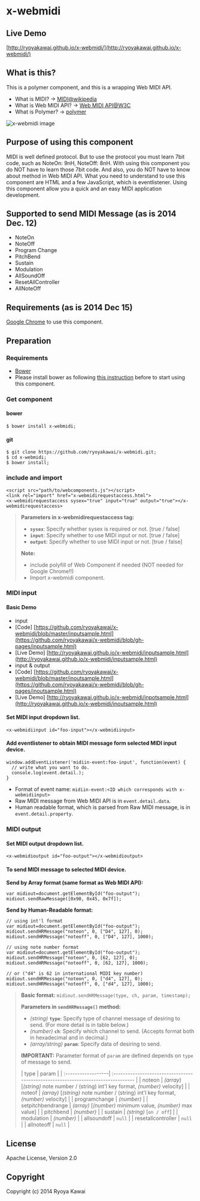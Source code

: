 # x-webmidi
## Live Demo
[http://ryoyakawai.github.io/x-webmidi/](http://ryoyakawai.github.io/x-webmidi/)

## What is this?
This is a polymer component, and this is a wrapping Web MIDI API.

 - What is MIDI? -> [MIDI@wikipedia](http://en.wikipedia.org/wiki/MIDI)
 - What is Web MIDI API? -> [Web MIDI API@W3C](http://webaudio.github.io/web-midi-api/)
 - What is Polymer? -> [polymer](https://www.polymer-project.org/)

![x-webmidi image](https://raw.githubusercontent.com/ryoyakawai/x-webmidi/gh-pages/images/screenshot.png)

## Purpose of using this component
MIDI is well defined protocol. But to use the protocol you must learn 7bit code, such as NoteOn: 9nH, NoteOff: 8nH.
With using this component you do NOT have to learn those 7bit code. And also, you do NOT have to know about method in Web MIDI API.
What you need to understand to use this component are HTML and a few JavaScript, which is eventlistener.
Using this component allow you a quick and an easy MIDI application development.

## Supported to send MIDI Message (as is 2014 Dec. 12)

 - NoteOn
 - NoteOff
 - Program Change
 - PitchBend
 - Sustain
 - Modulation
 - AllSoundOff
 - ResetAllController
 - AllNoteOff

## Requirements (as is 2014 Dec 15)
[Google Chrome](http://www.google.co.jp/intl/ja/chrome/browser/) to use this component. 

## Preparation
### Requirements
 - [Bower](http://bower.io/)  
  - Please install bower as following [this instruction](http://bower.io/#install-bower) before to start using this component.

### Get component
#### bower
```
$ bower install x-webmidi;
```
#### git
```
$ git clone https://github.com/ryoyakawai/x-webmidi.git;
$ cd x-webmidi;
$ bower install;
```
### include and import
```
<script src="path/to/webcomponents.js"></script>
<link rel="import" href="x-webmidirequestaccess.html">
<x-webmidirequestaccess sysex="true" input="true" output="true"></x-webmidirequestaccess>
```
> **Parameters in x-webmidirequestaccess tag:**
>
>  -  **`sysex`**: Specify whether sysex is required or not. [true / false]
>  - **`input`**: Specify whether to use MIDI input or not. [true / false]
>  - **`output`**: Specify whether to use MIDI input or not. [true / false]
>
> **Note:**
>
> - include polyfill of Web Component if needed (NOT needed for Google Chrome!!)
> - Import x-webmidi component.

### MIDI input
#### Basic Demo
 - input
  - [Code] [https://github.com/ryoyakawai/x-webmidi/blob/master/inputsample.html](https://github.com/ryoyakawai/x-webmidi/blob/gh-pages/inputsample.html)
  - [Live Demo] [http://ryoyakawai.github.io/x-webmidi/inputsample.html](http://ryoyakawai.github.io/x-webmidi/inputsample.html)
 - input & output
  - [Code] [https://github.com/ryoyakawai/x-webmidi/blob/master/inoutsample.html](https://github.com/ryoyakawai/x-webmidi/blob/gh-pages/inoutsample.html)
  - [Live Demo] [http://ryoyakawai.github.io/x-webmidi/inpotsample.html](http://ryoyakawai.github.io/x-webmidi/inoutsample.html)

#### Set MIDI input dropdown list.
```
<x-webmidiinput id="foo-input"></x-webmidiinput>
```
#### Add eventlistener to obtain MIDI message form selected MIDI input device.
```
window.addEventListener('midiin-event:foo-input', function(event) {
  // write what you want to do.
  console.log(event.detail.);
}
```
 - Format of event name: `midiin-event:<ID which corresponds with x-webmidiinput>`
 - Raw MIDI message from Web MIDI API is in `event.detail.data`.
 - Human readable format, which is parsed from Raw MIDI message, is in `event.detail.property`.



### MIDI output
#### Set MIDI output dropdown list.
```
<x-webmidioutput id="foo-output"></x-webmidioutput>
```
#### To send MIDI message to selected MIDI device.
**Send by Array format (same format as Web MIDI API):**
```
var midiout=document.getElementById("foo-output");
midiout.sendRawMessage([0x90, 0x45, 0x7f]);
```
**Send by Human-Readable format:**

```
// using int'l format
var midiout=document.getElementById("foo-output");
midiout.sendHRMessage("noteon", 0, ["D4", 127], 0);
midiout.sendHRMessage("noteoff", 0, ["D4", 127], 1000);
```
```
// using note number format
var midiout=document.getElementById("foo-output");
midiout.sendHRMessage("noteon", 0, [62, 127], 0);
midiout.sendHRMessage("noteoff", 0, [62, 127], 1000);

// or ("d4" is 62 in international MIDI key number)
midiout.sendHRMessage("noteon", 0, ["d4", 127], 0);
midiout.sendHRMessage("noteoff", 0, ["d4", 127], 1000);
```

> **Basic format:**
> `midiout.sendHRMessage(type, ch, param, timestamp);`
>
> **Parameters in `sendHRMessage()` method:**
>
>  -  *(string)* **`type`**: Specify type of channel message of desiring to send. (For more detail is in table below.)
>  - *(number)* **`ch`**: Specify which channel to send. (Accepts format both in hexadecimal and in decimal.)
>  - *(array/string)* **`param`**: Specify data of desiring to send.
>
> **IMPORTANT:** Parameter format of `param` are defined depends on `type` of message to send.
>
>| type               | param                                                                            |
| :------------------| :-------------------------------------------------------------------------------- |
| noteon             | *(array)* [*(string)* note number / (string) int'l key format, *(number)* velocity] |
| noteof             | *(array)* [*(string)* note number / (string) int'l key format, *(number)* velocity] |
| programchange      | *(number)*                                                                        |
| setpitchbendrange  | *(array)* [*(number)* minimum value, *(number)* max value]                        |
| pitchbend          | *(number)*                                                                        |
| sustain            | *(string)* [`on / off`]                                                           |
| modulation         | *(number)*                                                                        |
| allsoundoff        | `null`                                                                            |
| resetallcontroller | `null`                                                                            |
| allnoteoff         | `null`                                                                            |


## License
Apache License, Version 2.0


## Copyright
Copyright (c) 2014 Ryoya Kawai
